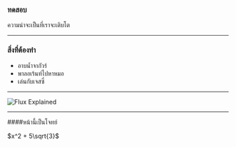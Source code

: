 ### ทดสอบ

ความน่าจะเป็นที่เราจะเติบโต

---

### สิ่งที่ต้องทำ

- อาบน้ำจากัวร์
- พาลอเร้นท์ไปหาหมอ
- เล่นกับเจสซี่

---

![Flux Explained](https://facebook.github.io/flux/img/flux-simple-f8-diagram-explained-1300w.png)

---

####หน้านี้เป็นโจทย์

$x^2 + 5\sqrt{3}$
